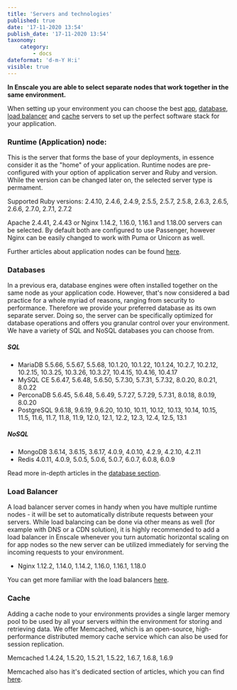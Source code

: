 ```yaml
---
title: 'Servers and technologies'
published: true
date: '17-11-2020 13:54'
publish_date: '17-11-2020 13:54'
taxonomy:
    category:
        - docs
dateformat: 'd-m-Y H:i'
visible: true
---
```


**In Enscale you are able to select separate nodes that work together in the same environment.**

When setting up your environment you can choose the best [app](/getting-started/servers-and-technologies#runtime-application-node), [database](/getting-started/servers-and-technologies#databases), [load balancer](/getting-started/servers-and-technologies#load-balancer) and [cache](/getting-started/servers-and-technologies#cache) servers to set up the perfect software stack for your application.

### Runtime (Application) node:

This is the server that forms the base of your deployments, in essence consider it as the "home" of your application. Runtime nodes are pre-configured with your option of application server and Ruby and version. While the version can be changed later on, the selected server type is permament.

Supported Ruby versions: 2.4.10, 2.4.6, 2.4.9, 2.5.5, 2.5.7, 2.5.8, 2.6.3, 2.6.5, 2.6.6, 2.7.0, 2.7.1, 2.7.2

Apache 2.4.41, 2.4.43 or Nginx 1.14.2, 1.16.0, 1.16.1 and 1.18.00 servers can be selected. By default both are configured to use Passenger, however Nginx can be easily changed to work with Puma or Unicorn as well.

Further articles about application nodes can be found [here](https://enscale.com/docs/10/app).

### Databases

In a previous era, database engines were often installed together on the same node as your application code. However, that's now considered a bad practice for a whole myriad of reasons, ranging from security to performance. Therefore we provide your preferred database as its own separate server. Doing so, the server can be specifically optimized for database operations and offers you granular control over your environment. We have a variety of SQL and NoSQL databases you can choose from.

##### SQL
* MariaDB 5.5.66, 5.5.67, 5.5.68, 10.1.20, 10.1.22, 10.1.24, 10.2.7, 10.2.12, 10.2.15, 10.3.25, 10.3.26, 10.3.27, 10.4.15, 10.4.16, 10.4.17
* MySQL CE  5.6.47, 5.6.48, 5.6.50, 5.7.30, 5.7.31, 5.7.32, 8.0.20, 8.0.21, 8.0.22
* PerconaDB 5.6.45, 5.6.48, 5.6.49, 5.7.27, 5.7.29, 5.7.31, 8.0.18, 8.0.19, 8.0.20
* PostgreSQL  9.6.18, 9.6.19, 9.6.20, 10.10, 10.11, 10.12, 10.13, 10.14, 10.15, 11.5, 11.6, 11.7, 11.8, 11.9, 12.0, 12.1, 12.2, 12.3, 12.4, 12.5, 13.1

##### NoSQL 
* MongoDB 3.6.14, 3.6.15, 3.6.17, 4.0.9, 4.0.10, 4.2.9, 4.2.10, 4.2.11
* Redis 4.0.11, 4.0.9, 5.0.5, 5.0.6, 5.0.7, 6.0.7, 6.0.8, 6.0.9

Read more in-depth articles in the [database section](https://enscale.com/docs/10/database-nodes).

###  Load Balancer

A load balancer server comes in handy when you have multiple runtime nodes - it will be set to automatically distribute requests between your servers. While load balancing can be done via other means as well (for example with DNS or a CDN solution), it is highly recommended to add a load balancer in Enscale whenever you turn automatic horizontal scaling on for app nodes so the new server can be utilized immediately for serving the incoming requests to your environment.

* Nginx 1.12.2, 1.14.0, 1.14.2, 1.16.0, 1.16.1, 1.18.0


You can get more familiar with the load balancers [here](https://enscale.com/docs/10/load-balancer).

###  Cache

Adding a cache node to your environments provides a single larger memory pool to be used by all your servers within the environment for storing and retrieving data. We offer Memcached, which is an open-source, high-performance distributed memory cache service which can also be used for session replication.

Memcached 1.4.24, 1.5.20, 1.5.21, 1.5.22, 1.6.7, 1.6.8, 1.6.9

Memcached also has it's dedicated section of articles, which you can find [here](https://enscale.com/docs/10/cache-node).